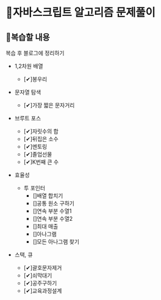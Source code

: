 # 🧩자바스크립트 알고리즘 문제풀이

## 📌복습할 내용

복습 후 블로그에 정리하기

- 1,2차원 배열

  - [✔]봉우리

- 문자열 탐색

  - [✔]가장 짧은 문자거리

- 브루트 포스

  - [✔]자릿수의 합
  - [✔]뒤집은 소수
  - [✔]멘토링
  - [✔]졸업선물
  - [✔]K번째 큰 수

- 효율성

  - 투 포인터
    - []배열 합치기
    - []공통 원소 구하기
    - []연속 부분 수열1
    - []연속 부분 수열2
    - []최대 매출
    - []아나그램
    - []모든 아나그램 찾기

- 스택, 큐

  - [✔]괄호문자제거
  - [✔]쇠막대기
  - [✔]공주구하기
  - [✔]교육과정설계
